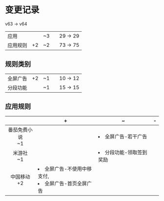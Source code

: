 # 变更记录

v63 -> v64

||||||
|-|:-:|:-:|:-:|:-:|
|应用||~3||29 -> 29|
|应用规则|+2|~2||73 -> 75|

## 规则类别

||||||
|-|:-:|:-:|:-:|:-:|
|全屏广告|+2|~1||10 -> 12|
|分段功能||~1||15 -> 15|

## 应用规则

||+|~|-|
|:-:|-|-|-|
|番茄免费小说<br>~1||<li>全屏广告-若干广告||
|米游社<br>~1||<li>分段功能-领取签到奖励||
|中国移动<br>+2|<li>全屏广告-不使用中移支付,<li>全屏广告-首页全屏广告|||
